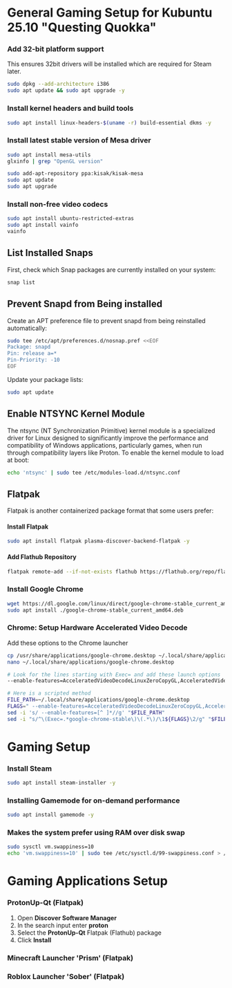 # General Gaming Setup for Kubuntu 25.10 "Questing Quokka"

### Add 32-bit platform support
This ensures 32bit drivers will be installed which are required for Steam later.
```bash
sudo dpkg --add-architecture i386
sudo apt update && sudo apt upgrade -y
```

### Install kernel headers and build tools
```bash
sudo apt install linux-headers-$(uname -r) build-essential dkms -y
```

### Install latest stable version of Mesa driver
```bash
sudo apt install mesa-utils
glxinfo | grep "OpenGL version"

sudo add-apt-repository ppa:kisak/kisak-mesa
sudo apt update
sudo apt upgrade
```

### Install non-free video codecs
```bash
sudo apt install ubuntu-restricted-extras
sudo apt install vainfo
vainfo
```

## List Installed Snaps

First, check which Snap packages are currently installed on your system:

```bash
snap list
```

## Prevent Snapd from Being installed

Create an APT preference file to prevent snapd from being reinstalled automatically:

```bash
sudo tee /etc/apt/preferences.d/nosnap.pref <<EOF
Package: snapd
Pin: release a=*
Pin-Priority: -10
EOF
```

Update your package lists:

```bash
sudo apt update
```

## Enable NTSYNC Kernel Module
The ntsync (NT Synchronization Primitive) kernel module is a specialized driver for Linux designed to significantly improve the performance and compatibility of Windows applications, particularly games, when run through compatibility layers like Proton.
To enable the kernel module to load at boot:
```bash
echo 'ntsync' | sudo tee /etc/modules-load.d/ntsync.conf
```

## Flatpak

Flatpak is another containerized package format that some users prefer:

#### Install Flatpak

```bash
sudo apt install flatpak plasma-discover-backend-flatpak -y
```

#### Add Flathub Repository

```bash
flatpak remote-add --if-not-exists flathub https://flathub.org/repo/flathub.flatpakrepo
```

### Install Google Chrome

```bash
wget https://dl.google.com/linux/direct/google-chrome-stable_current_amd64.deb
sudo apt install ./google-chrome-stable_current_amd64.deb
```

### Chrome: Setup Hardware Accelerated Video Decode

Add these options to the Chrome launcher
```bash
cp /usr/share/applications/google-chrome.desktop ~/.local/share/applications/
nano ~/.local/share/applications/google-chrome.desktop

# Look for the lines starting with Exec= and add these launch options
--enable-features=AcceleratedVideoDecodeLinuxZeroCopyGL,AcceleratedVideoDecodeLinuxGL,VaapiIgnoreDriverChecks,AcceleratedVideoEncoder

# Here is a scripted method
FILE_PATH=~/.local/share/applications/google-chrome.desktop
FLAGS=" --enable-features=AcceleratedVideoDecodeLinuxZeroCopyGL,AcceleratedVideoDecodeLinuxGL,VaapiIgnoreDriverChecks,AcceleratedVideoEncoder"
sed -i 's/ --enable-features=[^ ]*//g' "$FILE_PATH"
sed -i "s/^\(Exec=.*google-chrome-stable\)\(.*\)/\1${FLAGS}\2/g" "$FILE_PATH"
```

# Gaming Setup

### Install Steam
```bash
sudo apt install steam-installer -y
```

### Installing Gamemode for on-demand performance
```bash
sudo apt install gamemode -y
```

### Makes the system prefer using RAM over disk swap
```bash
sudo sysctl vm.swappiness=10
echo 'vm.swappiness=10' | sudo tee /etc/sysctl.d/99-swappiness.conf > /dev/null
```

# Gaming Applications Setup

### ProtonUp-Qt (Flatpak)
1. Open **Discover Software Manager**
2. In the search input enter **proton**
3. Select the **ProtonUp-Qt** Flatpak (Flathub) package
4. Click **Install**

### Minecraft Launcher 'Prism' (Flatpak)

### Roblox Launcher 'Sober' (Flatpak)
